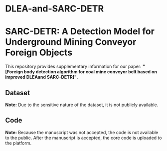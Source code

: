 # DLEA-and-SARC-DETR
# SARC-DETR: A Detection Model for Underground Mining Conveyor Foreign Objects

This repository provides supplementary information for our paper: **"[Foreign body detection algorithm for coal mine conveyor belt based on improved DLEAand SARC-DETR]"**.  

## Dataset
**Note:** Due to the sensitive nature of the dataset, it is not publicly available.

## Code
**Note:** Because the manuscript was not accepted, the code is not available to the public. After the manuscript is accepted, the core code is uploaded to the platform.
